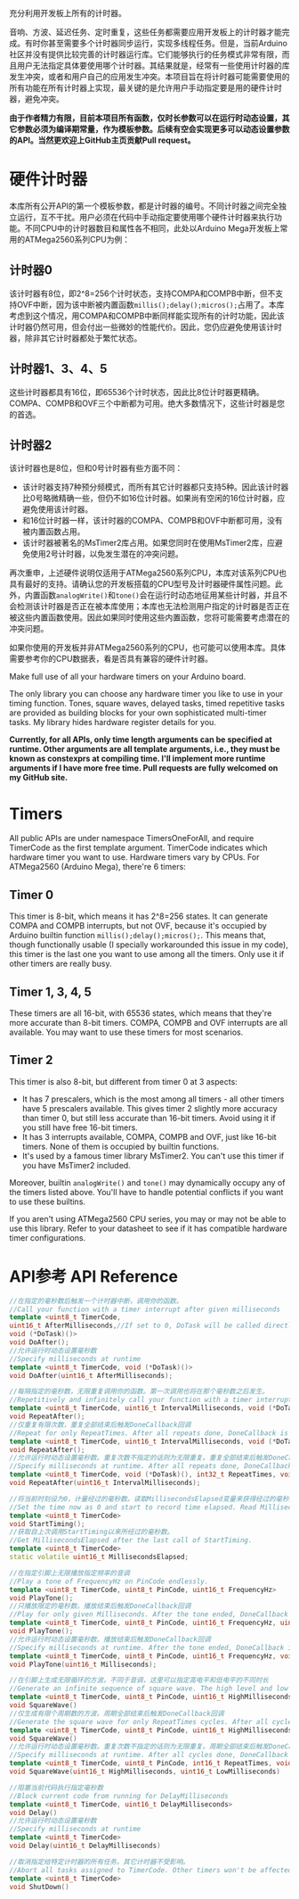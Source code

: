 
充分利用开发板上所有的计时器。

音响、方波、延迟任务、定时重复，这些任务都需要应用开发板上的计时器才能完成。有时你甚至需要多个计时器同步运行，实现多线程任务。但是，当前Arduino社区并没有提供比较完善的计时器运行库。它们能够执行的任务模式非常有限，而且用户无法指定具体要使用哪个计时器。其结果就是，经常有一些使用计时器的库发生冲突，或者和用户自己的应用发生冲突。本项目旨在将计时器可能需要使用的所有功能在所有计时器上实现，最关键的是允许用户手动指定要是用的硬件计时器，避免冲突。

**由于作者精力有限，目前本项目所有函数，仅时长参数可以在运行时动态设置，其它参数必须为编译期常量，作为模板参数。后续有空会实现更多可以动态设置参数的API。当然更欢迎上GitHub主页贡献Pull request。**
# 硬件计时器
本库所有公开API的第一个模板参数，都是计时器的编号。不同计时器之间完全独立运行，互不干扰。用户必须在代码中手动指定要使用哪个硬件计时器来执行功能。不同CPU中的计时器数目和属性各不相同，此处以Arduino Mega开发板上常用的ATMega2560系列CPU为例：
## 计时器0
该计时器有8位，即2^8=256个计时状态，支持COMPA和COMPB中断，但不支持OVF中断，因为该中断被内置函数`millis();delay();micros();`占用了。本库考虑到这个情况，用COMPA和COMPB中断同样能实现所有的计时功能，因此该计时器仍然可用，但会付出一些微妙的性能代价。因此，您仍应避免使用该计时器，除非其它计时器都处于繁忙状态。
## 计时器1、3、4、5
这些计时器都具有16位，即65536个计时状态，因此比8位计时器更精确。COMPA、COMPB和OVF三个中断都为可用。绝大多数情况下，这些计时器是您的首选。
## 计时器2
该计时器也是8位，但和0号计时器有些方面不同：
- 该计时器支持7种预分频模式，而所有其它计时器都只支持5种。因此该计时器比0号略微精确一些，但仍不如16位计时器。如果尚有空闲的16位计时器，应避免使用该计时器。
- 和16位计时器一样，该计时器的COMPA、COMPB和OVF中断都可用，没有被内置函数占用。
- 该计时器被著名的MsTimer2库占用。如果您同时在使用MsTimer2库，应避免使用2号计时器，以免发生潜在的冲突问题。

再次重申，上述硬件说明仅适用于ATMega2560系列CPU，本库对该系列CPU也具有最好的支持。请确认您的开发板搭载的CPU型号及计时器硬件属性问题。此外，内置函数`analogWrite()`和`tone()`会在运行时动态地征用某些计时器，并且不会检测该计时器是否正在被本库使用；本库也无法检测用户指定的计时器是否正在被这些内置函数使用。因此如果同时使用这些内置函数，您将可能需要考虑潜在的冲突问题。

如果你使用的开发板并非ATMega2560系列的CPU，也可能可以使用本库。具体需要参考你的CPU数据表，看是否具有兼容的硬件计时器。

Make full use of all your hardware timers on your Arduino board. 

The only library you can choose any hardware timer you like to use in your timing function. Tones, square waves, delayed tasks, timed repetitive tasks are provided as building blocks for your own sophisticated multi-timer tasks. My library hides hardware register details for you.

**Currently, for all APIs, only time length arguments can be specified at runtime. Other arguments are all template arguments, i.e., they must be known as constexprs at compiling time. I'll implement more runtime arguments if I have more free time. Pull requests are fully welcomed on my GitHub site.**
# Timers
All public APIs are under namespace TimersOneForAll, and require TimerCode as the first template argument. TimerCode indicates which hardware timer you want to use. Hardware timers vary by CPUs. For ATMega2560 (Arduino Mega), there're 6 timers:
## Timer 0
This timer is 8-bit, which means it has 2^8=256 states. It can generate COMPA and COMPB interrupts, but not OVF, because it's occupied by Arduino builtin function `millis();delay();micros();`. This means that, though functionally usable (I specially workarounded this issue in my code), this timer is the last one you want to use among all the timers. Only use it if other timers are really busy.
## Timer 1, 3, 4, 5
These timers are all 16-bit, with 65536 states, which means that they're more accurate than 8-bit timers. COMPA, COMPB and OVF interrupts are all available. You may want to use these timers for most scenarios.
## Timer 2
This timer is also 8-bit, but different from timer 0 at 3 aspects:
- It has 7 prescalers, which is the most among all timers - all other timers have 5 prescalers available. This gives timer 2 slightly more accuracy than timer 0, but still less accurate than 16-bit timers. Avoid using it if you still have free 16-bit timers.
- It has 3 interrupts available, COMPA, COMPB and OVF, just like 16-bit timers. None of them is occupied by builtin functions.
- It's used by a famous timer library MsTimer2. You can't use this timer if you have MsTimer2 included.

Moreover, builtin `analogWrite()` and `tone()` may dynamically occupy any of the timers listed above. You'll have to handle potential conflicts if you want to use these builtins.

If you aren't using ATMega2560 CPU series, you may or may not be able to use this library. Refer to your datasheet to see if it has compatible hardware timer configurations.
# API参考 API Reference
```C++
//在指定的毫秒数后触发一个计时器中断，调用你的函数。
//Call your function with a timer interrupt after given milliseconds
template <uint8_t TimerCode, 
uint16_t AfterMilliseconds,//If set to 0, DoTask will be called directly in this function call. Hardware timer won't be disturbed.
void (*DoTask)()>
void DoAfter();
//允许运行时动态设置毫秒数
//Specify milliseconds at runtime
template <uint8_t TimerCode, void (*DoTask)()>
void DoAfter(uint16_t AfterMilliseconds);

//每隔指定的毫秒数，无限重复调用你的函数。第一次调用也将在那个毫秒数之后发生。
//Repetitively and infinitely call your function with a timer interrupt for each IntervalMilliseconds. The first interrupt happens after IntervalMilliseconds, too.
template <uint8_t TimerCode, uint16_t IntervalMilliseconds, void (*DoTask)()>
void RepeatAfter();
//仅重复有限次数，重复全部结束后触发DoneCallback回调
//Repeat for only RepeatTimes. After all repeats done, DoneCallback is called.
template <uint8_t TimerCode, uint16_t IntervalMilliseconds, void (*DoTask)(), int32_t RepeatTimes, void (*DoneCallback)() = nullptr>
void RepeatAfter();
//允许运行时动态设置毫秒数。重复次数不指定的话则为无限重复。重复全部结束后触发DoneCallback回调
//Specify milliseconds at runtime. After all repeats done, DoneCallback is called.
template <uint8_t TimerCode, void (*DoTask)(), int32_t RepeatTimes, void (*DoneCallback)() = nullptr>
void RepeatAfter(uint16_t IntervalMilliseconds);

//将当前时刻设为0，计量经过的毫秒数。读取MillisecondsElapsed变量来获得经过的毫秒数。
//Set the time now as 0 and start to record time elapsed. Read MillisecondsElapsed variable to get the time elapsed.
template <uint8_t TimerCode>
void StartTiming();
//获取自上次调用StartTiming以来所经过的毫秒数。
//Get MillisecondsElapsed after the last call of StartTiming.
template <uint8_t TimerCode>
static volatile uint16_t MillisecondsElapsed;

//在指定引脚上无限播放指定频率的音调
//Play a tone of FrequencyHz on PinCode endlessly.
template <uint8_t TimerCode, uint8_t PinCode, uint16_t FrequencyHz>
void PlayTone();
//只播放限定的毫秒数。播放结束后触发DoneCallback回调
//Play for only given Milliseconds. After the tone ended, DoneCallback is called.
template <uint8_t TimerCode, uint8_t PinCode, uint16_t FrequencyHz, uint16_t Milliseconds, void (*DoneCallback)() = nullptr>
void PlayTone();
//允许运行时动态设置毫秒数。播放结束后触发DoneCallback回调
//Specify milliseconds at runtime. After the tone ended, DoneCallback is called.
template <uint8_t TimerCode, uint8_t PinCode, uint16_t FrequencyHz, void (*DoneCallback)() = nullptr>
void PlayTone(uint16_t Milliseconds);

//在引脚上生成无限循环的方波。不同于音调，这里可以指定高电平和低电平的不同时长
//Generate an infinite sequence of square wave. The high level and low level can have different time length.
template <uint8_t TimerCode, uint8_t PinCode, uint16_t HighMilliseconds, uint16_t LowMilliseconds>
void SquareWave()
//仅生成有限个周期数的方波。周期全部结束后触发DoneCallback回调
//Generate the square wave for only RepeatTimes cycles. After all cycles done, DoneCallback is called.
template <uint8_t TimerCode, uint8_t PinCode, uint16_t HighMilliseconds, uint16_t LowMilliseconds, int16_t RepeatTimes, void (*DoneCallback)() = nullptr>
void SquareWave()
//允许运行时动态设置毫秒数。重复次数不指定的话则为无限重复。周期全部结束后触发DoneCallback回调
//Specify milliseconds at runtime. After all cycles done, DoneCallback is called.
template <uint8_t TimerCode, uint8_t PinCode, int16_t RepeatTimes, void (*DoneCallback)() = nullptr>
void SquareWave(uint16_t HighMilliseconds, uint16_t LowMilliseconds)

//阻塞当前代码执行指定毫秒数
//Block current code from running for DelayMilliseconds
template <uint8_t TimerCode, uint16_t DelayMilliseconds>
void Delay()
//允许运行时动态设置毫秒数
//Specify milliseconds at runtime
template <uint8_t TimerCode>
void Delay(uint16_t DelayMilliseconds)

//取消指定给特定计时器的所有任务。其它计时器不受影响。
//Abort all tasks assigned to TimerCode. Other timers won't be affected.
template <uint8_t TimerCode>
void ShutDown()
```
